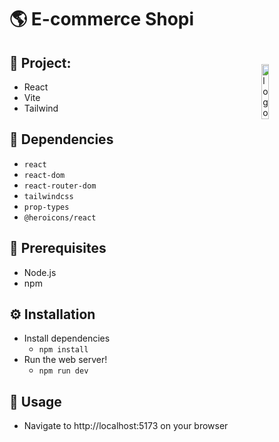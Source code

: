 # 🌎 E-commerce Shopi

<img width="15%" align="right" style="margin:5%" alt="logo" src="https://res.cloudinary.com/silviajcn/image/upload/v1683168997/PRACTICAS/Varios/shopping_h7sjdf.png" />

## 📁 Project:

- React
- Vite
- Tailwind

## 📌 Dependencies

* ```react```
* ```react-dom```
* ```react-router-dom```
* ```tailwindcss```
* ```prop-types```
* ```@heroicons/react```

## 💼 Prerequisites

* Node.js
* npm

## ⚙️ Installation

* Install dependencies
    * ```npm install```
* Run the web server!
    * ```npm run dev```

## 🎈 Usage

* Navigate to http://localhost:5173 on your browser


